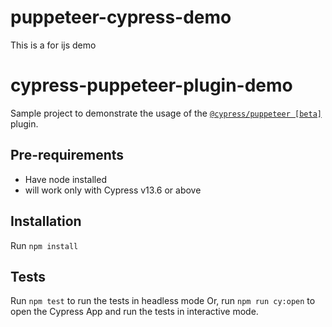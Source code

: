 # puppeteer-cypress-demo
This is a for ijs demo

# cypress-puppeteer-plugin-demo
Sample project to demonstrate the usage of the [`@cypress/puppeteer [beta]`](https://github.com/cypress-io/cypress/tree/develop/npm/puppeteer) plugin.

## Pre-requirements
- Have node installed
- will work only with Cypress v13.6 or above

## Installation

Run `npm install` 

## Tests

Run `npm test`  to run the tests in headless mode  Or, run `npm run cy:open` to open the Cypress App and run the tests in interactive mode.
